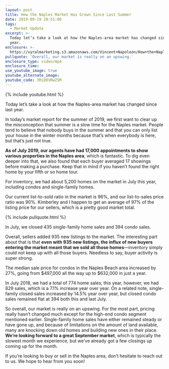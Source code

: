 ```yaml
---
layout: post
title: How the Naples Market Has Grown Since Last Summer
date: 2019-09-19 20:51:00
tags:
  - Market Update
excerpt: >-
  Today let’s take a look at how the Naples-area market has changed since last
  year.
enclosure: >-
  https://vyralmarketing.s3.amazonaws.com/Vincent+Napoleon/How+the+Naples+Market+Has+Grown+Since+Last+Summer.mp4
pullquote: 'Overall, our market is really on an upswing.'
enclosure_type: video/mp4
enclosure_time:
use_youtube_image: true
youtube_alternate_image:
youtube_code: 3RiD0VRwZSM
---
```


{% include youtube.html %}

Today let’s take a look at how the Naples-area market has changed since last year.

In today’s market report for the summer of 2019, we first want to clear up the misconception that summer is a slow time for the Naples market. People tend to believe that nobody buys in the summer and that you can only list your house in the winter months because that’s when everybody is here, but that’s just not true.

**As of July 2019, our agents have had 17,000 appointments to show various properties in the Naples area**, which is fantastic. To dig even deeper into that, we also found that each buyer averaged 17 showings before making a purchase. Keep that in mind if you haven’t found the right home by your fifth or so home tour.

For inventory, we had about 5,200 homes on the market in July this year, including condos and single-family homes.

Our current list-to-sold ratio in the market is 96%, and our list-to-sales price ratio was 90%. Kimberley and I happen to get an average of 97% of the listing price for our sellers, which is a pretty good market total.

{% include pullquote.html %}

In July, we closed 435 single-family home sales and 394 condo sales.

Overall, sellers added 935 new listings to the market. The interesting part about that is that **even with 935 new listings, the influx of new buyers entering the market meant that we sold all those homes**—inventory simply could not keep up with all those buyers. Needless to say, buyer activity is super strong.&nbsp;

The median sale price for condos in the Naples Beach area increased by 27%, going from $497,000 all the way up to $632,000 in just a year.&nbsp;

In July 2018, we had a total of 774 home sales; this year, however, we had 829 sales, which is a 7.1% increase year over year. On a related note, single-family closed sales increased by 14.5% year over year, but closed condo sales remained flat at 394 both this and last July.

So overall, our market is really on an upswing. For the most part, pricing really hasn’t changed much except for the high-end condo segment mentioned earlier. Single-family home sales have either remained steady or have gone up, and because of limitations on the amount of land available, many are knocking down old homes and building new ones in their place. **We’re looking forward to a great September market**, which is typically the slowest month we experience, but we’ve already got a few closings up coming up for the month.

If you’re looking to buy or sell in the Naples area, don’t hesitate to reach out to us. We hope to hear from you soon\!